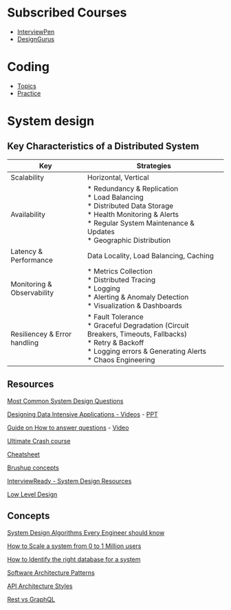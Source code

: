 # Subscribed Courses

* [InterviewPen](https://interviewpen.com/courses)
* [DesignGurus](https://www.designgurus.io/home)
  
# Coding

- [Topics](https://github.com/r-shreesha/Interview-Prep/blob/main/Coding/topic.md)
- [Practice](https://github.com/r-shreesha/Interview-Prep/blob/main/Coding/coding_patterns.md)

# System design
## Key Characteristics of a Distributed System
| Key | Strategies |
|---|---|
| Scalability | Horizontal, Vertical|
| Availability | * Redundancy & Replication <br/> * Load Balancing <br/> * Distributed Data Storage <br/> * Health Monitoring & Alerts <br/> * Regular System Maintenance & Updates <br/> * Geographic Distribution | 
| Latency & Performance | Data Locality, Load Balancing, Caching |
| Monitoring & Observability | * Metrics Collection <br/> * Distributed Tracing <br/> * Logging <br/> * Alerting & Anomaly Detection <br/> * Visualization & Dashboards |
| Resiliencey & Error handling | * Fault Tolerance <br/> * Graceful Degradation (Circuit Breakers, Timeouts, Fallbacks) <br/> * Retry & Backoff <br/> * Logging errors & Generating Alerts <br/> * Chaos Engineering |



## Resources

[Most Common System Design Questions](https://github.com/r-shreesha/Interview-Prep/blob/main/System_Design/FAQ.md)

[Designing Data Intensive Applications - Videos](https://youtu.be/PdtlXdse7pw?si=85ukmh3bR7yWFFgU) - [PPT](https://github.com/code-darshan/Designing-Data-Intensive-Application/blob/master/Chapter%201%20Reliable%2C%20Scalable%20and%20Maintainable%20Application.pdf)

[Guide on How to answer questions](https://github.com/shreesha21/Interview-Prep/blob/main/System_Design/guide.md) - [Video](https://youtu.be/L9TfZdODuFQ?si=DfycCVTSLdbzeexO)

[Ultimate Crash course](https://levelup.gitconnected.com/system-design-interview-questions-the-ultimate-crash-course-d1f17da93faa)

[Cheatsheet](https://gist.github.com/vasanthk/485d1c25737e8e72759f)

[Brushup concepts](https://github.com/karanpratapsingh/system-design)

[InterviewReady - System Design Resources](https://github.com/InterviewReady/system-design-resources)

[Low Level Design](https://github.com/ashishps1/awesome-low-level-design)

## Concepts

[System Design Algorithms Every Engineer should know](https://github.com/r-shreesha/Interview-Prep/blob/main/Design_Concepts/MustKnowSystemDesignAlgos)

[How to Scale a system from 0 to 1 Million users](https://github.com/r-shreesha/Interview-Prep/blob/main/Design_Concepts/Scaling_to_1M_users.md)

[How to Identify the right database for a system](https://github.com/r-shreesha/Interview-Prep/blob/main/Design_Concepts/Identify_right_db.md)

[Software Architecture Patterns](https://github.com/r-shreesha/Interview-Prep/blob/main/System_Design/arch_patterns.md)

[API Architecture Styles](https://github.com/r-shreesha/Interview-Prep/blob/main/Design_Diagrams/API%20Architectural%20Styles.gif) 

[Rest vs GraphQL](https://github.com/r-shreesha/Interview-Prep/blob/main/Design_Concepts/Rest_GraphQL.md)


